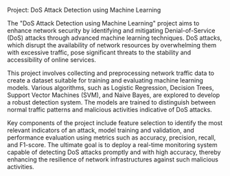 Project: DoS Attack Detection using Machine Learning

The "DoS Attack Detection using Machine Learning" project aims to enhance network security by identifying and mitigating Denial-of-Service (DoS) attacks through advanced machine learning techniques. DoS attacks, which disrupt the availability of network resources by overwhelming them with excessive traffic, pose significant threats to the stability and accessibility of online services.

This project involves collecting and preprocessing network traffic data to create a dataset suitable for training and evaluating machine learning models. Various algorithms, such as Logistic Regression, Decision Trees, Support Vector Machines (SVM), and Naive Bayes, are explored to develop a robust detection system. The models are trained to distinguish between normal traffic patterns and malicious activities indicative of DoS attacks.

Key components of the project include feature selection to identify the most relevant indicators of an attack, model training and validation, and performance evaluation using metrics such as accuracy, precision, recall, and F1-score. The ultimate goal is to deploy a real-time monitoring system capable of detecting DoS attacks promptly and with high accuracy, thereby enhancing the resilience of network infrastructures against such malicious activities.
